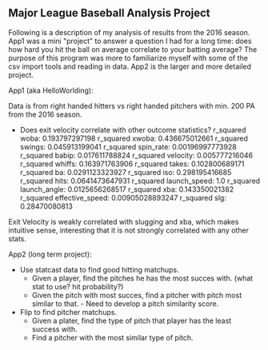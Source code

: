 Major League Baseball Analysis Project
---------------------------------------

Following is a description of my analysis of results from the 2016 season.
App1 was a mini "project" to answer a question I had for a long time: does how hard you hit the ball on average correlate to your batting average? The purpose of this program was more to familiarize myself with some of the csv import tools and reading in data. App2 is the larger and more detailed project.


App1 (aka HelloWorlding):
	
Data is from right handed hitters vs right handed pitchers with min. 200 PA from the 2016 season.
- Does exit velocity correlate with other outcome statistics?
	r_squared woba:  0.193797297198
	r_squared xwoba:  0.436675012661
	r_squared swings:  0.045913199041
	r_squared spin_rate:  0.00196997773928
	r_squared babip:  0.017611788824
	r_squared velocity:  0.005777216046
	r_squared whiffs:  0.163971763906
	r_squared takes:  0.102800689171
	r_squared ba:  0.0291123323927
	r_squared iso:  0.298195416685
	r_squared hits:  0.0641473647931
	r_squared launch_speed:  1.0
	r_squared launch_angle:  0.0125656268517
	r_squared xba:  0.143350021382
	r_squared effective_speed:  0.00905028893247
	r_squared slg:  0.28470080813

Exit Velocity is weakly correlated with slugging and xba, which makes intuitive sense, interesting that it is not strongly correlated with any other stats.


App2 (long term project):

- Use statcast data to find good hitting matchups.
	- Given a player, find the pitches he has the most succes with. (what stat to use? hit probability?)
	- Given the pitch with most succes, find a pitcher with pitch most similar to that.
			- Need to develop a pitch similarity score.
- Flip to find pitcher matchups. 
	- Given a plater, find the type of pitch that player has the least success with.
	- Find a pitcher with the most similar type of pitch.
